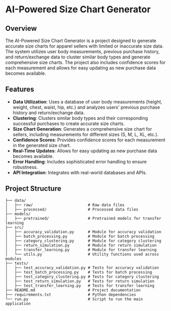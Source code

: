 # AI-Powered Size Chart Generator

## Overview

The AI-Powered Size Chart Generator is a project designed to generate accurate size charts for apparel sellers with limited or inaccurate size data. The system utilizes user body measurements, previous purchase history, and return/exchange data to cluster similar body types and generate comprehensive size charts. The project also includes confidence scores for each measurement and allows for easy updating as new purchase data becomes available.

## Features

- **Data Utilization**: Uses a database of user body measurements (height, weight, chest, waist, hip, etc.) and analyzes users' previous purchase history and return/exchange data.
- **Clustering**: Clusters similar body types and their corresponding successful purchases to create accurate size charts.
- **Size Chart Generation**: Generates a comprehensive size chart for sellers, including measurements for different sizes (S, M, L, XL, etc.).
- **Confidence Scores**: Provides confidence scores for each measurement in the generated size chart.
- **Real-Time Updates**: Allows for easy updating as new purchase data becomes available.
- **Error Handling**: Includes sophisticated error handling to ensure robustness.
- **API Integration**: Integrates with real-world databases and APIs.



## Project Structure

```plaintext
├── data/
│   ├── raw/                        # Raw data files
│   ├── processed/                  # Processed data files
├── models/
│   ├── pretrained/                 # Pretrained models for transfer learning
├── src/
│   ├── accuracy_validation.py      # Module for accuracy validation
│   ├── batch_processing.py         # Module for batch processing
│   ├── category_clustering.py      # Module for category clustering
│   ├── return_simulation.py        # Module for return simulation
│   ├── transfer_learning.py        # Module for transfer learning
│   └── utils.py                    # Utility functions used across modules
├── tests/
│   ├── test_accuracy_validation.py # Tests for accuracy validation
│   ├── test_batch_processing.py    # Tests for batch processing
│   ├── test_category_clustering.py # Tests for category clustering
│   ├── test_return_simulation.py   # Tests for return simulation
│   ├── test_transfer_learning.py   # Tests for transfer learning
├── README.md                       # Project documentation
├── requirements.txt                # Python dependencies
└── run.py                          # Script to run the main application
